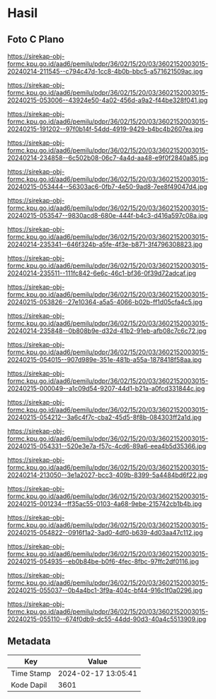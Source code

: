 # Hasil

## Foto C Plano

https://sirekap-obj-formc.kpu.go.id/aad6/pemilu/pdpr/36/02/15/20/03/3602152003015-20240214-211545--c794c47d-1cc8-4b0b-bbc5-a571621509ac.jpg

https://sirekap-obj-formc.kpu.go.id/aad6/pemilu/pdpr/36/02/15/20/03/3602152003015-20240215-053006--43924e50-4a02-456d-a9a2-f44be328f041.jpg

https://sirekap-obj-formc.kpu.go.id/aad6/pemilu/pdpr/36/02/15/20/03/3602152003015-20240215-191202--97f0b14f-54dd-4919-9429-b4bc4b2607ea.jpg

https://sirekap-obj-formc.kpu.go.id/aad6/pemilu/pdpr/36/02/15/20/03/3602152003015-20240214-234858--6c502b08-06c7-4a4d-aa48-e9f0f2840a85.jpg

https://sirekap-obj-formc.kpu.go.id/aad6/pemilu/pdpr/36/02/15/20/03/3602152003015-20240215-053444--56303ac6-0fb7-4e50-9ad8-7ee8f49047d4.jpg

https://sirekap-obj-formc.kpu.go.id/aad6/pemilu/pdpr/36/02/15/20/03/3602152003015-20240215-053547--9830acd8-680e-444f-b4c3-d416a597c08a.jpg

https://sirekap-obj-formc.kpu.go.id/aad6/pemilu/pdpr/36/02/15/20/03/3602152003015-20240214-235341--646f324b-a5fe-4f3e-b871-3f4796308823.jpg

https://sirekap-obj-formc.kpu.go.id/aad6/pemilu/pdpr/36/02/15/20/03/3602152003015-20240214-235511--111fc842-6e6c-46c1-bf36-0f39d72adcaf.jpg

https://sirekap-obj-formc.kpu.go.id/aad6/pemilu/pdpr/36/02/15/20/03/3602152003015-20240215-053826--27e10364-a5a5-4066-b02b-ff1d05cfa4c5.jpg

https://sirekap-obj-formc.kpu.go.id/aad6/pemilu/pdpr/36/02/15/20/03/3602152003015-20240214-235848--0b808b9e-d32d-41b2-91eb-afb08c7c6c72.jpg

https://sirekap-obj-formc.kpu.go.id/aad6/pemilu/pdpr/36/02/15/20/03/3602152003015-20240215-054015--907d989e-351e-481b-a55a-1878418f58aa.jpg

https://sirekap-obj-formc.kpu.go.id/aad6/pemilu/pdpr/36/02/15/20/03/3602152003015-20240215-000049--a1c09d54-9207-44d1-b21a-a0fcd331844c.jpg

https://sirekap-obj-formc.kpu.go.id/aad6/pemilu/pdpr/36/02/15/20/03/3602152003015-20240215-054212--3a6c4f7c-cba2-45d5-8f8b-084303ff2a1d.jpg

https://sirekap-obj-formc.kpu.go.id/aad6/pemilu/pdpr/36/02/15/20/03/3602152003015-20240215-054331--520e3e7a-f57c-4cd6-89a6-eea4b5d35366.jpg

https://sirekap-obj-formc.kpu.go.id/aad6/pemilu/pdpr/36/02/15/20/03/3602152003015-20240214-213050--3e1a2027-bcc3-409b-8399-5a4484bd6f22.jpg

https://sirekap-obj-formc.kpu.go.id/aad6/pemilu/pdpr/36/02/15/20/03/3602152003015-20240215-001234--ff35ac55-0103-4a68-9ebe-215742cb1b4b.jpg

https://sirekap-obj-formc.kpu.go.id/aad6/pemilu/pdpr/36/02/15/20/03/3602152003015-20240215-054822--0916f1a2-3ad0-4df0-b639-4d03aa47c112.jpg

https://sirekap-obj-formc.kpu.go.id/aad6/pemilu/pdpr/36/02/15/20/03/3602152003015-20240215-054935--eb0b84be-b0f6-4fec-8fbc-97ffc2df0116.jpg

https://sirekap-obj-formc.kpu.go.id/aad6/pemilu/pdpr/36/02/15/20/03/3602152003015-20240215-055037--0b4a4bc1-3f9a-404c-bf44-916c1f0a0296.jpg

https://sirekap-obj-formc.kpu.go.id/aad6/pemilu/pdpr/36/02/15/20/03/3602152003015-20240215-055110--674f0db9-dc55-44dd-90d3-40a4c5513909.jpg


## Metadata

| Key        | Value               |
| ---------- | ------------------- |
| Time Stamp | 2024-02-17 13:05:41 |
| Kode Dapil | 3601                |



